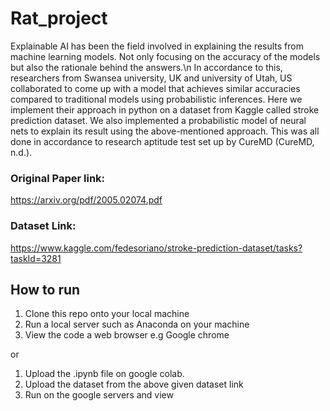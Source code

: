 # Rat_project

Explainable AI has been the field involved in explaining the results from machine learning models. Not only focusing on the accuracy of the models but also the rationale behind the answers.\n
In accordance to this, researchers from Swansea university, UK and university of Utah, US collaborated to come up with a model that achieves similar accuracies compared to traditional models using probabilistic inferences. 
Here we implement their approach in python on a dataset from Kaggle called stroke prediction dataset. 
We also implemented a probabilistic model of neural nets to explain its result using the above-mentioned approach. 
This was all done in accordance to research aptitude test set up by CureMD (CureMD, n.d.). 

### Original Paper link: 
https://arxiv.org/pdf/2005.02074.pdf
### Dataset Link: 
https://www.kaggle.com/fedesoriano/stroke-prediction-dataset/tasks?taskId=3281

## How to run
1. Clone this repo onto your local machine
2. Run a local server such as Anaconda on your machine
3. View the code a web browser e.g Google chrome

or

1. Upload the .ipynb file on google colab.
2. Upload the dataset from the above given dataset link
3. Run on the google servers and view
